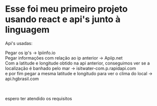 # Esse foi meu primeiro projeto usando react e api's junto à linguagem

Api's usadas: 

Pegar os ip's -> Ipiinfo.io <br>
Pegar informações com relação ao ip anterior -> Apiip.net<br>
Com a latitude e longitude obtido na api anterior, conseguimos ver se a localização é banhado pelo mar -> isitwater-com.p.rapidapi.com<br>
e por fim pegar a mesma latitude e longitudo para ver o clima do local -> api.hgbrasil.com<br>

<br><br>
espero ter atendido os requisitos
